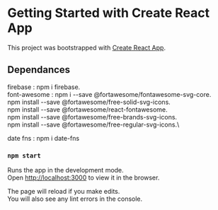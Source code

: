 
# Getting Started with Create React App

This project was bootstrapped with [Create React App](https://github.com/facebook/create-react-app).

## Dependances

firebase : npm i firebase.\
font-awesome :  npm i --save @fortawesome/fontawesome-svg-core.\
                npm install --save @fortawesome/free-solid-svg-icons.\
                npm install --save @fortawesome/react-fontawesome.\
                npm install --save @fortawesome/free-brands-svg-icons.\
                npm install --save @fortawesome/free-regular-svg-icons.\

date fns : npm i date-fns


### `npm start`

Runs the app in the development mode.\
Open [http://localhost:3000](http://localhost:3000) to view it in the browser.

The page will reload if you make edits.\
You will also see any lint errors in the console.




